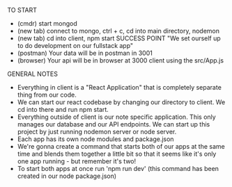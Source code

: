 TO START
- (cmdr) start mongod
- (new tab) connect to mongo, ctrl + c, cd into main directory, nodemon
- (new tab) cd into client, npm start
SUCCESS POINT "We set ourself up to do development on our fullstack app"
- (postman) Your data will be in postman in 3001
- (browser) Your api will be in browser at 3000 client using the src/App.js


GENERAL NOTES
- Everything in client is a "React Application" that is completely separate thing from our code.
- We can start our react codebase by changing our directory to client. We cd into there and run npm start.
- Everything outside of client is our note specific application. This only manages our database and our API endpoints. We can start up this project by just running nodemon server or node server.
- Each app has its own node modules and package.json
- We're gonna create a command that starts both of our apps at the same time and blends them together a little bit so that it seems like it's only one app running - but remember it's two!
- To start both apps at once run 'npm run dev' (this command has been created in our node package.json)
